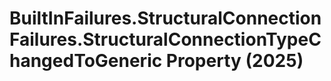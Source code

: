 # BuiltInFailures.StructuralConnectionFailures.StructuralConnectionTypeChangedToGeneric Property (2025)

﻿